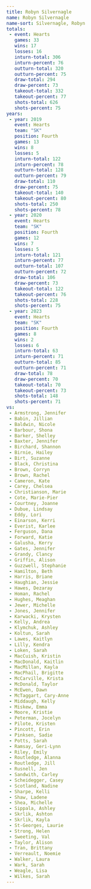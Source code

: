 ```yaml
---
title: Robyn Silvernagle
name: Robyn Silvernagle
name-sort: Silvernagle, Robyn
totals:
 - event: Hearts
   games: 33
   wins: 17
   losses: 16
   inturn-total: 306
   inturn-percent: 76
   outturn-total: 320
   outturn-percent: 75
   draw-total: 294
   draw-percent: 73
   takeout-total: 332
   takeout-percent: 77
   shots-total: 626
   shots-percent: 75
years:
 - year: 2019
   event: Hearts
   team: "SK"
   position: Fourth
   games: 13
   wins: 8
   losses: 5
   inturn-total: 122
   inturn-percent: 78
   outturn-total: 128
   outturn-percent: 79
   draw-total: 110
   draw-percent: 75
   takeout-total: 140
   takeout-percent: 80
   shots-total: 250
   shots-percent: 78
 - year: 2020
   event: Hearts
   team: "SK"
   position: Fourth
   games: 12
   wins: 7
   losses: 5
   inturn-total: 121
   inturn-percent: 77
   outturn-total: 107
   outturn-percent: 72
   draw-total: 106
   draw-percent: 73
   takeout-total: 122
   takeout-percent: 76
   shots-total: 228
   shots-percent: 75
 - year: 2023
   event: Hearts
   team: "SK"
   position: Fourth
   games: 8
   wins: 2
   losses: 6
   inturn-total: 63
   inturn-percent: 71
   outturn-total: 85
   outturn-percent: 71
   draw-total: 78
   draw-percent: 70
   takeout-total: 70
   takeout-percent: 73
   shots-total: 148
   shots-percent: 71
vs:
 - Armstrong, Jennifer
 - Babin, Jillian
 - Baldwin, Nicole
 - Barbour, Shona
 - Barker, Shelley
 - Baxter, Jennifer
 - Birchard, Shannon
 - Birnie, Hailey
 - Birt, Suzanne
 - Black, Christina
 - Brown, Corryn
 - Brown, Rachel
 - Cameron, Kate
 - Carey, Chelsea
 - Christianson, Marie
 - Cote, Marie-Pier
 - Courtney, Joanne
 - Dubue, Lindsay
 - Eddy, Lori
 - Einarson, Kerri
 - Everist, Karlee
 - Ferguson, Dana
 - Forward, Katie
 - Galusha, Kerry
 - Gates, Jennifer
 - Grandy, Clancy
 - Griffin, Alison
 - Guzzwell, Stephanie
 - Hamilton, Beth
 - Harris, Briane
 - Haughian, Jessie
 - Hawes, Dezaray
 - Homan, Rachel
 - Hughes, Meaghan
 - Jewer, Michelle
 - Jones, Jennifer
 - Karwacki, Krysten
 - Kelly, Andrea
 - Klymchuk, Ashley
 - Koltun, Sarah
 - Lawes, Kaitlyn
 - Lilly, Kendra
 - Loken, Sarah
 - MacCuish, Kristin
 - MacDonald, Kaitlin
 - MacMillan, Kayla
 - MacPhail, Brigitte
 - McCarville, Krista
 - McDonald, Taylor
 - McEwen, Dawn
 - McTaggart, Cary-Anne
 - Middaugh, Kelly
 - Miskew, Emma
 - Moore, Kristie
 - Peterman, Jocelyn
 - Pilote, Kristen
 - Pincott, Erin
 - Pinksen, Sadie
 - Potts, Sarah
 - Ramsay, Geri-Lynn
 - Riley, Emily
 - Routledge, Alanna
 - Routledge, Jill
 - Rusnell, Jen
 - Sandwith, Carley
 - Scheidegger, Casey
 - Scotland, Nadine
 - Sharpe, Kelli
 - Shaw, Ladene
 - Shea, Michelle
 - Sippala, Ashley
 - Skrlik, Ashton
 - Skrlik, Kayla
 - St-Georges, Laurie
 - Strong, Helen
 - Sweeting, Val
 - Taylor, Alison
 - Tran, Brittany
 - Verreault, Noemie
 - Walker, Laura
 - Wark, Sarah
 - Weagle, Lisa
 - Wilkes, Sarah
---
```


